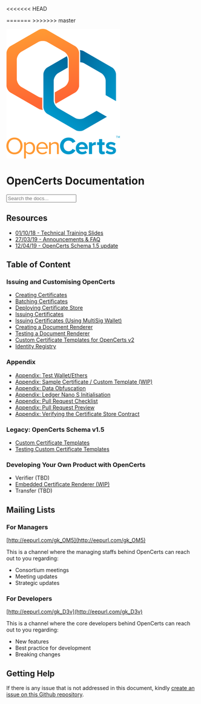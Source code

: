 <<<<<<< HEAD

<link
  rel="stylesheet"
  href="https://cdn.jsdelivr.net/npm/docsearch.js@2/dist/cdn/docsearch.min.css"
/>
=======
<link rel="stylesheet" href="https://cdn.jsdelivr.net/npm/docsearch.js@2/dist/cdn/docsearch.min.css" />
>>>>>>> master
<link rel="stylesheet" href="./search.css">

![OpenCerts Logo](./assets/logo.png)

# OpenCerts Documentation

<div class="searchbox algolia-autocomplete ds-dropdown-menu">
  <input type="text" placeholder="Search the docs..." aria-label="Search">
</div>

## Resources

- [01/10/18 - Technical Training Slides](https://docs.google.com/presentation/d/11QTk76_R_FRc5xrgLrkG-NjsIItYDNcLWG6RgiICm48/edit?usp=sharing)
- [27/03/19 - Announcements & FAQ](https://docs.google.com/presentation/d/11VDgcPOrhDsXWs_1fVghj138ZxonEDpC-UE39Mx4E30)
- [12/04/19 - OpenCerts Schema 1.5 update](./announcements/schema1.5.pdf)

## Table of Content

### Issuing and Customising OpenCerts

- [Creating Certificates](./creating_certificates.md)
- [Batching Certificates](./batching_certificates.md)
- [Deploying Certificate Store](./deploying_store.md)
- [Issuing Certificates](./issuing_certificates.md)
- [Issuing Certificates (Using MultiSig Wallet)](./issuing_multisig_certificate.md)
- [Creating a Document Renderer](./document_renderer.md)
- [Testing a Document Renderer](./document_renderer_test.md)
- [Custom Certificate Templates for OpenCerts v2](./custom_template_v2.md)
- [Identity Registry](./identity_registry.md)

### Appendix

- [Appendix: Test Wallet/Ethers](./appendix_test_accounts.md)
- [Appendix: Sample Certificate / Custom Template (WIP)](./appendix_samples.md)
- [Appendix: Data Obfuscation](./appendix_data_obfuscation.md)
- [Appendix: Ledger Nano S Initialisation](./appendix_ledgerinit.md)
- [Appendix: Pull Request Checklist](./appendix_pull_request_checklist.md)
- [Appendix: Pull Request Preview](./appendix_pull_request_preview.md)
- [Appendix: Verifying the Certificate Store Contract](./verifying_contract.md)

### Legacy: OpenCerts Schema v1.5

- [Custom Certificate Templates](./custom_template.md)
- [Testing Custom Certificate Templates](./integration_test.md)

### Developing Your Own Product with OpenCerts

- Verifier (TBD)
- [Embedded Certificate Renderer (WIP)](./embedded_viewer.md)
- Transfer (TBD)

## Mailing Lists

### For Managers

[http://eepurl.com/gk_OM5](http://eepurl.com/gk_OM5)

This is a channel where the managing staffs behind OpenCerts can reach out to you regarding:

- Consortium meetings
- Meeting updates
- Strategic updates

### For Developers

[http://eepurl.com/gk_D3v](http://eepurl.com/gk_D3v)

This is a channel where the core developers behind OpenCerts can reach out to you regarding:

- New features
- Best practice for development
- Breaking changes

## Getting Help

If there is any issue that is not addressed in this document, kindly [create an issue on this Github repository](https://github.com/GovTechSG/opencerts-documentation/issues).

<script src="https://cdn.jsdelivr.net/npm/docsearch.js@2/dist/cdn/docsearch.min.js"></script>
<script>
// Run the command below in the terminal to UPDATE SEARCH
// ALGOLIA_API_KEY='3ae9a6bbd0e6106dedefda9de3720d34' bundle exec jekyll algolia
  docsearch({
    apiKey: '056213421be11efac77405cf958ade15',
    indexName: 'opencerts-documentation',
    appId: 'S3C08S8B4J', // Should be only included if you are running DocSearch on your own.
    inputSelector: 'input',   // Replace inputSelector with a CSS selector matching your search input
    debug: true, // Set debug to true if you want to inspect the dropdown
  });
</script>
